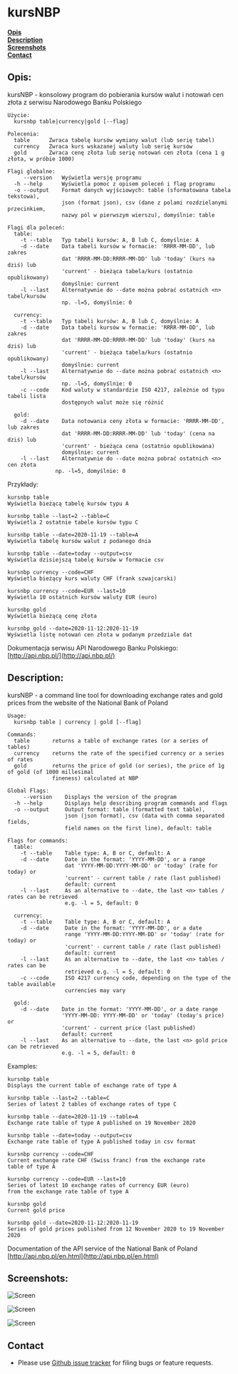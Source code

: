 # kursNBP

**[Opis](#opis)**<br>
**[Description](#description)**<br>
**[Screenshots](#screenshots)**<br>
**[Contact](#contact)**<br>

## Opis:

kursNBP - konsolowy program do pobierania kursów walut i notowań cen złota z serwisu Narodowego Banku Polskiego

    Użycie:
      kursnbp table|currency|gold [--flag]

    Polecenia: 
      table      Zwraca tabelę kursów wymiany walut (lub serię tabel)
      currency   Zwraca kurs wskazanej waluty lub serię kursów
      gold       Zwraca cenę złota lub serię notowań cen złota (cena 1 g złota, w próbie 1000)

    Flagi globalne: 
         --version   Wyświetla wersję programu
      -h --help      Wyświetla pomoc z opisem poleceń i flag programu
      -o --output    Format danych wyjściowych: table (sformatowana tabela tekstowa),
                     json (format json), csv (dane z polami rozdzielanymi przecinkiem, 
                     nazwy pól w pierwszym wierszu), domyślnie: table 
  
    Flagi dla poleceń:
      table: 
        -t --table   Typ tabeli kursów: A, B lub C, domyślnie: A
        -d --date    Data tabeli kursów w formacie: 'RRRR-MM-DD', lub zakres 
                     dat 'RRRR-MM-DD:RRRR-MM-DD' lub 'today' (kurs na dziś) lub
                     'current' - bieżąca tabela/kurs (ostatnio opublikowany)
                     domyślnie: current
        -l --last    Alternatywnie do --date można pobrać ostatnich <n> tabel/kursów 
                     np. -l=5, domyślnie: 0
    
      currency:
        -t --table   Typ tabeli kursów: A, B lub C, domyślnie: A
        -d --date    Data tabeli kursów w formacie: 'RRRR-MM-DD', lub zakres 
                     dat 'RRRR-MM-DD:RRRR-MM-DD' lub 'today' (kurs na dziś) lub
                     'current' - bieżąca tabela/kurs (ostatnio opublikowany)
                     domyślnie: current
        -l --last    Alternatywnie do --date można pobrać ostatnich <n> tabel/kursów 
                     np. -l=5, domyślnie: 0
        -c --code    Kod waluty w standardzie ISO 4217, zależnie od typu tabeli lista 
                     dostępnych walut może się różnić

      gold:
        -d --date    Data notowania ceny złota w formacie: 'RRRR-MM-DD', lub zakres 
                     dat 'RRRR-MM-DD:RRRR-MM-DD' lub 'today' (cena na dziś) lub
                     'current' - bieżąca cena (ostatnio opublikowana)
                     domyślnie: current
        -l --last    Alternatywnie do --date można pobrać ostatnich <n> cen złota 
                   np. -l=5, domyślnie: 0

Przykłady:
    
    kursnbp table
    Wyświetla bieżącą tabelę kursów typu A
    
    kursnbp table --last=2 --table=C
    Wyświetla 2 ostatnie tabele kursów typu C

    kursnbp table --date=2020-11-19 --table=A
    Wyświetla tabelę kursów walut z podanego dnia

    kursnbp table --date=today --output=csv
    Wyświetla dzisiejszą tabelę kursów w formacie csv

    kursnbp currency --code=CHF
    Wyświetla bieżący kurs waluty CHF (frank szwajcarski)

    kursnbp currency --code=EUR --last=10
    Wyświetla 10 ostatnich kursów waluty EUR (euro)

    kursnbp gold
    Wyświetla bieżącą cenę złota

    kursnbp gold --date=2020-11-12:2020-11-19
    Wyświetla listę notowań cen złota w podanym przedziale dat

Dokumentacja serwisu API Narodowego Banku Polskiego: [http://api.nbp.pl/](http://api.nbp.pl/)


## Description:

kursNBP - a command line tool for downloading exchange rates and gold prices from the website of the National Bank of Poland

    Usage:
      kursnbp table | currency | gold [--flag]

    Commands:
      table       returns a table of exchange rates (or a series of tables)
      currency    returns the rate of the specified currency or a series of rates
      gold        returns the price of gold (or series), the price of 1g of gold (of 1000 millesimal
                  fineness) calculated at NBP

    Global Flags:
         --version    Displays the version of the program
      -h --help       Displays help describing program commands and flags
      -o --output     Output format: table (formatted text table),
                      json (json format), csv (data with comma separated fields,
                      field names on the first line), default: table
  
    Flags for commands:
      table:
        -t --table    Table type: A, B or C, default: A
        -d --date     Date in the format: 'YYYY-MM-DD', or a range
                      dat 'YYYY-MM-DD:YYYY-MM-DD' or 'today' (rate for today) or
                      'current' - current table / rate (last published)
                      default: current
        -l --last     As an alternative to --date, the last <n> tables / rates can be retrieved
                      e.g. -l = 5, default: 0
    
      currency:
        -t --table    Table type: A, B or C, default: A
        -d --date     Date in the format: 'YYYY-MM-DD', or a date
                      range 'YYYY-MM-DD:YYYY-MM-DD' or 'today' (rate for today) or
                      'current' - current table / rate (last published)
                      default: current
        -l --last     As an alternative to --date, the last <n> tables / rates can be 
                      retrieved e.g. -l = 5, default: 0
        -c --code     ISO 4217 currency code, depending on the type of the table available 
                      currencies may vary

      gold:
        -d --date    Date in the format: 'YYYY-MM-DD', or a date range
                     'YYYY-MM-DD: YYYY-MM-DD' or 'today' (today's price) or
                     'current' - current price (last published)
                     default: current
        -l --last    As an alternative to --date, the last <n> gold price can be retrieved
                     e.g. -l = 5, default: 0

Examples:
    
    kursnbp table
    Displays the current table of exchange rate of type A
    
    kursnbp table --last=2 --table=C
    Series of latest 2 tables of exchange rates of type C

    kursnbp table --date=2020-11-19 --table=A
    Exchange rate table of type A published on 19 November 2020

    kursnbp table --date=today --output=csv
    Exchange rate table of type A published today in csv format

    kursnbp currency --code=CHF
    Current exchange rate CHF (Swiss franc) from the exchange rate 
    table of type A

    kursnbp currency --code=EUR --last=10
    Series of latest 10 exchange rates of currency EUR (euro) 
    from the exchange rate table of type A

    kursnbp gold
    Current gold price

    kursnbp gold --date=2020-11-12:2020-11-19
    Series of gold prices published from 12 November 2020 to 19 November 2020

Documentation of the API service of the National Bank of Poland
[http://api.nbp.pl/en.html](http://api.nbp.pl/en.html)


## Screenshots:

![Screen](/doc/kursnbp_table.png)

![Screen](/doc/kursnbp_gold.png)

![Screen](/doc/kursnbp_currency.png)


## Contact
- Please use [Github issue tracker](https://github.com/pjaskulski/kursnbp/issues) for filing bugs or feature requests.